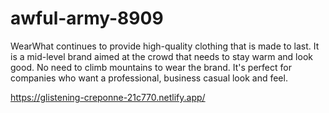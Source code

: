 # awful-army-8909


WearWhat continues to provide high-quality clothing that is made to last. It is a mid-level brand aimed at the crowd that needs to stay warm and look good. No need to climb mountains to wear the brand. It's perfect for companies who want a professional, business casual look and feel.

https://glistening-creponne-21c770.netlify.app/
